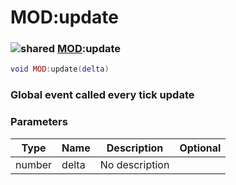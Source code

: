 # MOD:update

### ![shared](../../home/mod/.gitbook/assets/shared.png) [MOD](../../home/mod/home/MOD/):update

```lua
void MOD:update(delta)
```

### Global event called every tick update

### Parameters

| Type   | Name  | Description    | Optional |
| ------ | ----- | -------------- | -------: |
| number | delta | No description |          |
